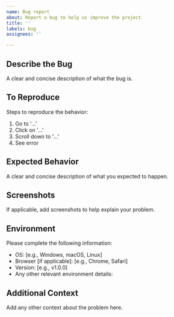 ```yaml
---
name: Bug report
about: Report a bug to help us improve the project
title: ''
labels: bug
assignees: ''

---
```


## Describe the Bug

A clear and concise description of what the bug is.

## To Reproduce

Steps to reproduce the behavior:
1. Go to '...'
2. Click on '...'
3. Scroll down to '...'
4. See error

## Expected Behavior

A clear and concise description of what you expected to happen.

## Screenshots

If applicable, add screenshots to help explain your problem.

## Environment

Please complete the following information:
- OS: [e.g., Windows, macOS, Linux]
- Browser [if applicable]: [e.g., Chrome, Safari]
- Version: [e.g., v1.0.0]
- Any other relevant environment details:

## Additional Context

Add any other context about the problem here.
